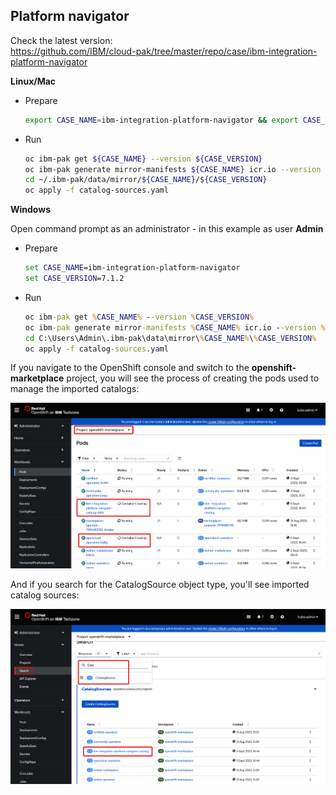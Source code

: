 ## Platform navigator

Check the latest version:<br>
https://github.com/IBM/cloud-pak/tree/master/repo/case/ibm-integration-platform-navigator


**Linux/Mac**

  - Prepare
    ```sh
    export CASE_NAME=ibm-integration-platform-navigator && export CASE_VERSION=7.1.2
    ```
  - Run
    ```sh
    oc ibm-pak get ${CASE_NAME} --version ${CASE_VERSION}
    oc ibm-pak generate mirror-manifests ${CASE_NAME} icr.io --version ${CASE_VERSION}
    cd ~/.ibm-pak/data/mirror/${CASE_NAME}/${CASE_VERSION}
    oc apply -f catalog-sources.yaml
    ```

**Windows**

Open command prompt as an administrator - in this example as user **Admin**

  - Prepare
    ```bat
    set CASE_NAME=ibm-integration-platform-navigator
    set CASE_VERSION=7.1.2
    ```
  - Run
    ```bat
    oc ibm-pak get %CASE_NAME% --version %CASE_VERSION%
    oc ibm-pak generate mirror-manifests %CASE_NAME% icr.io --version %CASE_VERSION%
    cd C:\Users\Admin\.ibm-pak\data\mirror\%CASE_NAME%\%CASE_VERSION%
    oc apply -f catalog-sources.yaml
    ```


If you navigate to the OpenShift console and switch to the **openshift-marketplace** project, you will see the process of creating the pods used to manage the imported catalogs:

<img width="850" src="../images/04-1-Catalog-importing.png">

And if you search for the CatalogSource object type, you'll see imported catalog sources:

<img width="850" src="../images/05-1-Catalog-imported.png">